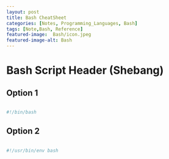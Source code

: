```yaml
---
layout: post
title: Bash CheatSheet
categories: [Notes, Programming_Languages, Bash]
tags: [Note,Bash, Reference]
featured-image:  Bash/icon.jpeg
featured-image-alt: Bash
---
```


# Bash Script Header (Shebang)

## Option 1

```bash

#!/bin/bash

```

## Option 2 

```bash

#!/usr/bin/env bash

```